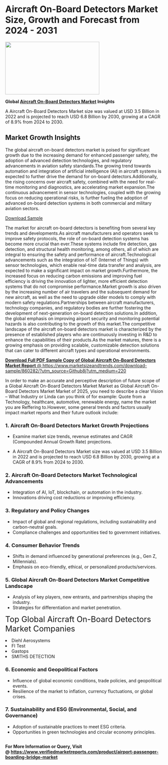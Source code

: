 <H1>Aircraft On-Board Detectors Market Size, Growth and Forecast from 2024 - 2031</H1><img class="aligncenter size-medium wp-image-584254" src="https://thirdeyenews.in/wp-content/uploads/2024/09/Global-Market-Research-300x168.jpeg" alt="" width="300" height="168" /><p><strong>Global&nbsp;<a href="https://www.marketsizeandtrends.com/download-sample/860282/?utm_source=Github8j?utm_medium=220">Aircraft On-Board Detectors Market</a> Insights</strong></p><p>A Aircraft On-Board Detectors Market size was valued at USD 3.5 Billion in 2022 and is projected to reach USD 6.8 Billion by 2030, growing at a CAGR of 8.9% from 2024 to 2030.</p><p><h2>Market Growth Insights</h2> <p>The global aircraft on-board detectors market is poised for significant growth due to the increasing demand for enhanced passenger safety, the adoption of advanced detection technologies, and regulatory advancements in aviation safety standards.The growing trend towards automation and integration of artificial intelligence (AI) in aircraft systems is expected to further drive the demand for on-board detectors.Additionally, the rising concerns over aircraft safety, combined with the need for real-time monitoring and diagnostics, are accelerating market expansion.The continuous advancement in sensor technologies, coupled with the growing focus on reducing operational risks, is further fueling the adoption of advanced on-board detection systems in both commercial and military aviation sectors.</p> <p><a href="download_link_here">Download Sample</a></p> <p>The market for aircraft on-board detectors is benefiting from several key trends and developments.As aircraft manufacturers and operators seek to improve safety protocols, the role of on-board detection systems has become more crucial than ever.These systems include fire detection, gas detection, and structural health monitoring, among others, all of which are integral to ensuring the safety and performance of aircraft.Technological advancements such as the integration of IoT (Internet of Things) with sensor technologies, which enable real-time data transfer and analysis, are expected to make a significant impact on market growth.Furthermore, the increased focus on reducing carbon emissions and improving fuel efficiency is driving the innovation of lighter, more efficient detection systems that do not compromise performance.Market growth is also driven by the increasing number of air travelers and the subsequent demand for new aircraft, as well as the need to upgrade older models to comply with modern safety regulations.Partnerships between aircraft manufacturers, technology companies, and regulatory bodies are further fostering the development of next-generation on-board detection solutions.In addition, the global emphasis on improving airport security and monitoring potential hazards is also contributing to the growth of this market.The competitive landscape of the aircraft on-board detectors market is characterized by the presence of established players who are continuously investing in R&D to enhance the capabilities of their products.As the market matures, there is a growing emphasis on providing scalable, customizable detection solutions that can cater to different aircraft types and operational environments.<p><a href="get_more_link_here"></p><p><span class=""><strong>Download Full PDF Sample Copy of Global Aircraft On-Board Detectors Market Report</strong> @ <a href="https://www.marketsizeandtrends.com/download-sample/860282/?utm_source=Github8j?utm_medium=220" target="_blank">https://www.marketsizeandtrends.com/download-sample/860282/?utm_source=Github8j?utm_medium=220</a></span></p><p>In order to make an accurate and perceptive description of future scope of a Global&nbsp;Aircraft On-Board Detectors Market Market as Global&nbsp;Aircraft On-Board Detectors Market Market of 2025, you need to describe a clear Vision &ndash; What Industry or Linda can you think of for example: Quote from a Technology, healthcare, automotive, renewable energy, name the market you are Reffering to.However, some general trends and factors usually impact market reports and their future outlook include:</p><h3>1.&nbsp;<strong>Aircraft On-Board Detectors Market Growth Projections</strong></h3><ul><li>Examine market size trends, revenue estimates and CAGR (Compounded Annual Growth Rate) projections.</li><li><p>A Aircraft On-Board Detectors Market size was valued at USD 3.5 Billion in 2022 and is projected to reach USD 6.8 Billion by 2030, growing at a CAGR of 8.9% from 2024 to 2030.</p></li></ul><h3>2.&nbsp;<strong>Aircraft On-Board Detectors Market Technological Advancements</strong></h3><ul><li>Integration of AI, IoT, blockchain, or automation in the industry.</li><li>Innovations driving cost reductions or improving efficiency.</li></ul><h3>3.&nbsp;<strong>Regulatory and Policy Changes</strong></h3><ul><li>Impact of global and regional regulations, including sustainability and carbon-neutral goals.</li><li>Compliance challenges and opportunities tied to government initiatives.</li></ul><h3>4.&nbsp;<strong>Consumer Behavior Trends</strong></h3><ul><li>Shifts in demand influenced by generational preferences (e.g., Gen Z, Millennials).</li><li>Emphasis on eco-friendly, ethical, or personalized products/services.</li></ul><h3>5.&nbsp;<strong>Global Aircraft On-Board Detectors Market Competitive Landscape</strong></h3><ul><li>Analysis of key players, new entrants, and partnerships shaping the industry.</li><li>Strategies for differentiation and market penetration.</li></ul><p data-pm-slice="1 1 []"><span style="color: inherit; font-family: inherit; font-size: 25px;">Top Global Aircraft On-Board Detectors Market Companies</span></p><div class="" data-test-id=""><p><li>Diehl Aerosystems</li><li> FI Test</li><li> Gastops</li><li> SMITHS DETECTION</li></p></div><h3>6.&nbsp;<strong>Economic and Geopolitical Factors</strong></h3><ul><li>Influence of global economic conditions, trade policies, and geopolitical events.</li><li>Resilience of the market to inflation, currency fluctuations, or global crises.</li></ul><h3>7.&nbsp;<strong>Sustainability and ESG (Environmental, Social, and Governance)</strong></h3><ul><li>Adoption of sustainable practices to meet ESG criteria.</li><li>Opportunities in green technologies and circular economy principles.</li></ul><h2><strong style="font-size: 14px;">For More Information or Query, Visit @&nbsp;</strong><a style="background-color: #ffffff; font-size: 14px;" href="https://www.marketsizeandtrends.com/report/aircraft-on-board-detectors-market/" target="_blank">https://www.verifiedmarketreports.com/product/airport-passenger-boarding-bridge-market</a></h2>